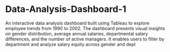 # Data-Analysis-Dashboard-1
An interactive data analysis dashboard built using Tableau to explore employee trends from 1990 to 2002. The dashboard presents visual insights on gender distribution, average annual salaries, departmental salary differences, and the number of active managers. It enables users to filter by department and analyze salary equity across gender and dept
